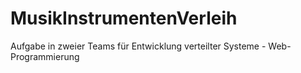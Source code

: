 # MusikInstrumentenVerleih
Aufgabe in zweier Teams für Entwicklung verteilter Systeme - Web-Programmierung
